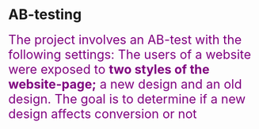 # AB-testing

<span style='font-size: 25px; color: purple;'>The project involves an AB-test with the following settings: The users of a website were exposed to <b>two styles of the website-page;</b> a new design and an old design. The goal is to determine if a new design affects conversion or not</span>
